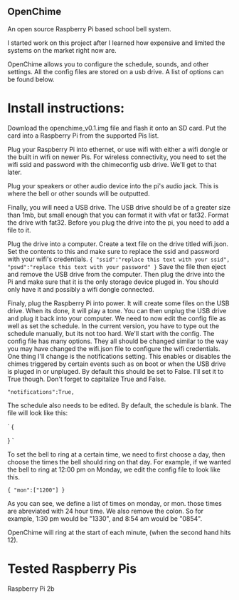 ## OpenChime
An open source Raspberry Pi based school bell system.

I started work on this project after I learned how expensive and limited the systems on the market right now are.

OpenChime allows you to configure the schedule, sounds, and other settings. All the config files are stored on a usb drive. A list of options can be found below.



# Install instructions:

Download the openchime_v0.1.img file and flash it onto an SD card. Put the card into a Raspberry Pi from the supported Pis list.

Plug your Raspberry Pi into ethernet, or use wifi with either a wifi dongle or the built in wifi on newer Pis. For wireless connectivity, you need to set the wifi ssid and password with the chimeconfig usb drive. We'll get to that later.

Plug your speakers or other audio device into the pi's audio jack. This is where the bell or other sounds will be outputted.

Finally, you will need a USB drive. The USB drive should be of a greater size than 1mb, but small enough that you can format it with vfat or fat32. Format the drive with fat32. Before you plug the drive into the pi, you need to add a file to it.

Plug the drive into a computer. Create a text file on the drive titled wifi.json. Set the contents to this and make sure to replace the ssid and password with your wifi's credentials.
`
{
"ssid":"replace this text with your ssid",
"pswd":"replace this text with your password"
}
`
Save the file then eject and remove the USB drive from the computer. Then plug the drive into the Pi and make sure that it is the only storage device pluged in. You should only have it and possibly a wifi dongle connected.

Finaly, plug the Raspberry Pi into power. It will create some files on the USB drive. When its done, it will play a tone. You can then unplug the USB drive and plug it back into your computer. We need to now edit the config file as well as set the schedule. In the current version, you have to type out the schedule manually, but its not too hard. We'll start with the config. The config file has many options. They all should be changed similar to the way you may have changed the wifi.json file to configure the wifi credentials. One thing I'll change is the notifications setting. This enables or disables the chimes triggered by certain events such as on boot or when the USB drive is pluged in or unpluged. By default this should be set to False. I'll set it to True though. Don't forget to capitalize True and False.

`
"notifications":True,
`

The schedule also needs to be edited. By default, the schedule is blank. The file will look like this:

`
{

}
`

To set the bell to ring at a certain time, we need to first choose a day, then choose the times the bell should ring on that day. For example, if we wanted the bell to ring at 12:00 pm on Monday, we edit the config file to look like this.

`
{
"mon":["1200"]
}
`

As you can see, we define a list of times on monday, or mon. those times are abreviated with 24 hour time. We also remove the colon. So for example, 1:30 pm would be "1330", and 8:54 am would be "0854".

OpenChime will ring at the start of each minute, (when the second hand hits 12).



# Tested Raspberry Pis

Raspberry Pi 2b

